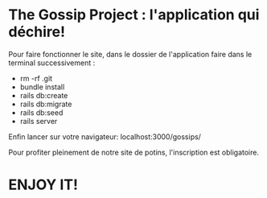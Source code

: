 # The Gossip Project : l'application qui déchire!


Pour faire fonctionner le site, dans le dossier de l'application faire dans le terminal successivement : 
- rm -rf .git 
- bundle install  
- rails db:create 
- rails db:migrate 
- rails db:seed 
- rails server

Enfin lancer sur votre navigateur: localhost:3000/gossips/

Pour profiter pleinement de notre site de potins, l'inscription est obligatoire.

# ENJOY IT!

